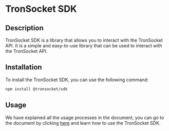 # TronSocket SDK

## Description

TronSocket SDK is a library that allows you to interact with the TronSocket API. It is a simple and easy-to-use library that can be used to interact with the TronSocket API.

## Installation

To install the TronSocket SDK, you can use the following command:

```bash
npm install @tronsocket/sdk
```

## Usage

We have explained all the usage processes in the document, you can go to the document by clicking [here](https://docs.tronsocket.com/sdk) and learn how to use the TronSocket SDK.
